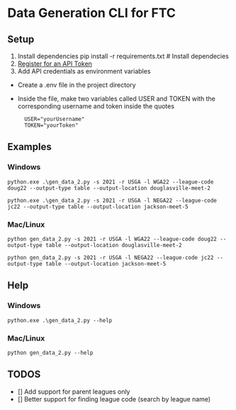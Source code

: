 # Data Generation CLI for FTC

## Setup
1. Install dependencies
    pip install -r requirements.txt # Install dependecies
2. [Register for an API Token](https://ftc-events.firstinspires.org/api)
3. Add API credentials as environment variables
- Create a .env file in the project directory
- Inside the file, make two variables called USER and TOKEN with the corresponding username and token inside the quotes

        USER="yourUsername"
        TOKEN="yourToken"

## Examples
### Windows
    python.exe .\gen_data_2.py -s 2021 -r USGA -l WGA22 --league-code doug22 --output-type table --output-location douglasville-meet-2

    python.exe .\gen_data_2.py -s 2021 -r USGA -l NEGA22 --league-code jc22 --output-type table --output-location jackson-meet-5      
### Mac/Linux
    python gen_data_2.py -s 2021 -r USGA -l WGA22 --league-code doug22 --output-type table --output-location douglasville-meet-2

    python gen_data_2.py -s 2021 -r USGA -l NEGA22 --league-code jc22 --output-type table --output-location jackson-meet-5      

## Help
### Windows
    python.exe .\gen_data_2.py --help

### Mac/Linux
    python gen_data_2.py --help

## TODOS
- [] Add support for parent leagues only
- [] Better support for finding league code (search by league name)